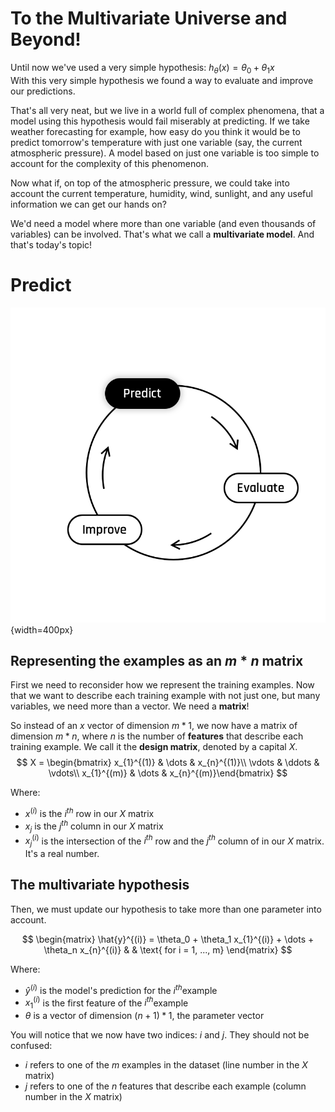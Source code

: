 # To the Multivariate Universe and Beyond!

Until now we've used a very simple hypothesis: $h_{\theta}(x) = \theta_0 + \theta_1 x$  
With this very simple hypothesis we found a way to evaluate and improve our predictions.  

That's all very neat, but we live in a world full of complex phenomena, that a model using this hypothesis would fail miserably at predicting. If we take weather forecasting for example, how easy do you think it would be to predict tomorrow's temperature with just one variable (say, the current atmospheric pressure). A model based on just one variable is too simple to account for the complexity of this phenomenon.  

 Now what if, on top of the atmospheric pressure, we could take into account the current temperature, humidity, wind, sunlight, and any useful information we can get our hands on?

We'd need a model where more than one variable (and even thousands of variables) can be involved. That's what we call a **multivariate model**. And that's today's topic!  


# Predict 
![titre](../assets/Predict.png){width=400px}  

## Representing the examples as an $m * n$ matrix
First we need to reconsider how we represent the training examples.  Now that we want to describe each training example with not just one, but many variables, we need more than a vector. We need a __matrix__!  

So instead of an $x$ vector of dimension $m * 1$, we now have a matrix of dimension $m * n$, where $n$ is the number of **features** that describe each training example. We call it the **design matrix**, denoted by a capital $X$.   
$$
X = \begin{bmatrix} 
x_{1}^{(1)} & \dots & x_{n}^{(1)}\\
\vdots & \ddots & \vdots\\
x_{1}^{(m)} & \dots & x_{n}^{(m)}\end{bmatrix}
$$

Where:
- $x^{(i)}$ is the $i^{th}$ row in our $X$ matrix 
- $x_{j}$ is the $j^{th}$ column in our $X$ matrix 
- $x_{j}^{(i)}$ is the intersection of the $i^{th}$ row and the $j^{th}$ column of in our $X$ matrix. It's a real number.
  

## The multivariate hypothesis
Then, we must update our hypothesis to take more than one parameter into account. 

$$
\begin{matrix}
\hat{y}^{(i)} = \theta_0 + \theta_1 x_{1}^{(i)} + \dots + \theta_n x_{n}^{(i)} & & \text{ for i = 1, ..., m}    
\end{matrix}
$$  

Where:
- $\hat{y}^{(i)}$ is the model's prediction for the $i^{th}$example
- $x_{1}^{(i)}$ is the first feature of the $i^{th}$example
- $\theta$ is a vector of dimension $(n + 1) * 1$, the parameter vector
  
You will notice that we now have two indices: $i$ and $j$. They should not be confused:
- $i$ refers to one of the $m$ examples in the dataset (line number in the $X$ matrix)
- $j$ refers to one of the $n$ features that describe each example (column number in the $X$ matrix)

